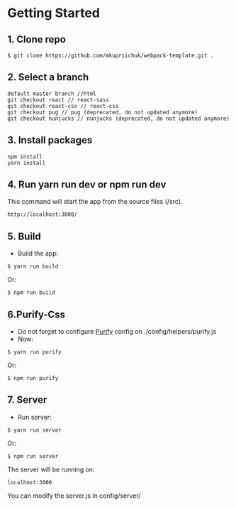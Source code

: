 # Getting Started

## 1. Clone repo

```
$ git clone https://github.com/mkupriichuk/webpack-template.git .
```

## 2. Select a branch

```
default master branch //html
git checkout react // react-sass
git checkout react-css // react-css
git checkout pug // pug (deprecated, do not updated anymore)
git checkout nunjucks // nunjucks (deprecated, do not updated anymore)
```

## 3. Install packages

```
npm install
yarn install
```


## 4. Run yarn run dev or npm run dev

This command will start the app from the source files (/src).

```
http://localhost:3000/
```


## 5. Build

- Build the app:

```
$ yarn run build
```
Or:

```
$ npm run build
```

## 6.Purify-Css
  - Do not forget to configure [Purify](https://github.com/purifycss/purifycss) config on ./config/helpers/purify.js
  - Now:

```
$ yarn run purify
```
Or:

```
$ npm run purify
```

## 7. Server
- Run server:

```
$ yarn run server
```
Or:

```
$ npm run server
```

The server will be running on:

```
localhost:3000
```

You can modify the server.js in config/server/
